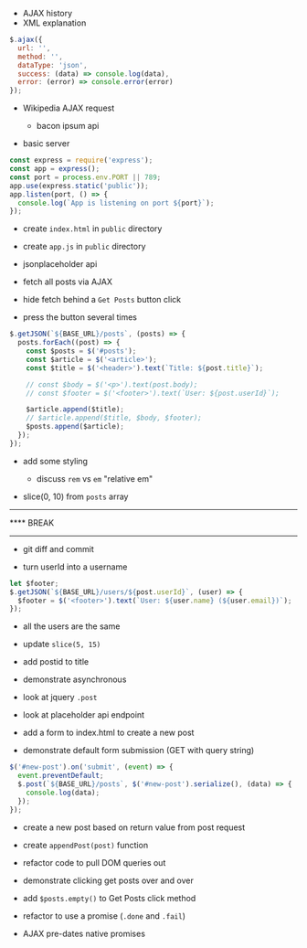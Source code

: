 * AJAX history
* XML explanation

```js
$.ajax({
  url: '',
  method: '',
  dataType: 'json',
  success: (data) => console.log(data),
  error: (error) => console.error(error)
});
```

* Wikipedia AJAX request
  * bacon ipsum api

* basic server

```js
const express = require('express');
const app = express();
const port = process.env.PORT || 789;
app.use(express.static('public'));
app.listen(port, () => {
  console.log(`App is listening on port ${port}`);
});
```

* create `index.html` in `public` directory
* create `app.js` in `public` directory

* jsonplaceholder api
* fetch all posts via AJAX
* hide fetch behind a `Get Posts` button click
* press the button several times

```js
$.getJSON(`${BASE_URL}/posts`, (posts) => {
  posts.forEach((post) => {
    const $posts = $('#posts');
    const $article = $('<article>');
    const $title = $('<header>').text(`Title: ${post.title}`);

    // const $body = $('<p>').text(post.body);
    // const $footer = $('<footer>').text(`User: ${post.userId}`);

    $article.append($title);
    // $article.append($title, $body, $footer);
    $posts.append($article);
  });
});
```

* add some styling
  * discuss `rem` vs `em` "relative em"

* slice(0, 10) from `posts` array

****
**** BREAK
****

* git diff and commit

* turn userId into a username

```js
let $footer;
$.getJSON(`${BASE_URL}/users/${post.userId}`, (user) => {
  $footer = $('<footer>').text(`User: ${user.name} (${user.email})`);
});
```

* all the users are the same
* update `slice(5, 15)`

* add postid to title
* demonstrate asynchronous

* look at jquery `.post`
* look at placeholder api endpoint

* add a form to index.html to create a new post

* demonstrate default form submission (GET with query string)

```js
$('#new-post').on('submit', (event) => {
  event.preventDefault;
  $.post(`${BASE_URL}/posts`, $('#new-post').serialize(), (data) => {
    console.log(data);
  });
});
```

* create a new post based on return value from post request
* create `appendPost(post)` function

* refactor code to pull DOM queries out

* demonstrate clicking get posts over and over
* add `$posts.empty()` to Get Posts click method

* refactor to use a promise (`.done` and `.fail`)
* AJAX pre-dates native promises
